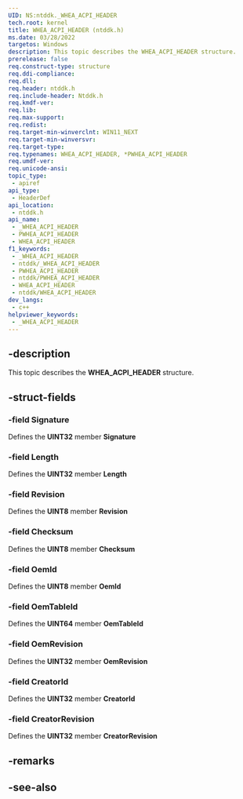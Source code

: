 ```yaml
---
UID: NS:ntddk._WHEA_ACPI_HEADER
tech.root: kernel
title: WHEA_ACPI_HEADER (ntddk.h)
ms.date: 03/28/2022
targetos: Windows
description: This topic describes the WHEA_ACPI_HEADER structure.
prerelease: false
req.construct-type: structure
req.ddi-compliance: 
req.dll: 
req.header: ntddk.h
req.include-header: Ntddk.h
req.kmdf-ver: 
req.lib: 
req.max-support: 
req.redist: 
req.target-min-winverclnt: WIN11_NEXT
req.target-min-winversvr: 
req.target-type: 
req.typenames: WHEA_ACPI_HEADER, *PWHEA_ACPI_HEADER
req.umdf-ver: 
req.unicode-ansi: 
topic_type:
 - apiref
api_type:
 - HeaderDef
api_location:
 - ntddk.h
api_name:
 - _WHEA_ACPI_HEADER
 - PWHEA_ACPI_HEADER
 - WHEA_ACPI_HEADER
f1_keywords:
 - _WHEA_ACPI_HEADER
 - ntddk/_WHEA_ACPI_HEADER
 - PWHEA_ACPI_HEADER
 - ntddk/PWHEA_ACPI_HEADER
 - WHEA_ACPI_HEADER
 - ntddk/WHEA_ACPI_HEADER
dev_langs:
 - c++
helpviewer_keywords:
 - _WHEA_ACPI_HEADER
---
```


## -description

This topic describes the **WHEA_ACPI_HEADER** structure.

## -struct-fields

### -field Signature

Defines the **UINT32** member **Signature**

### -field Length

Defines the **UINT32** member **Length**

### -field Revision

Defines the **UINT8** member **Revision**

### -field Checksum

Defines the **UINT8** member **Checksum**

### -field OemId

Defines the **UINT8** member **OemId**

### -field OemTableId

Defines the **UINT64** member **OemTableId**

### -field OemRevision

Defines the **UINT32** member **OemRevision**

### -field CreatorId

Defines the **UINT32** member **CreatorId**

### -field CreatorRevision

Defines the **UINT32** member **CreatorRevision**

## -remarks

## -see-also
